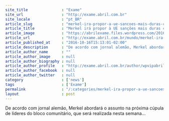 ```yaml
---
site_title               : "Exame"
site_url                 : "http://exame.abril.com.br"
site_locale              : "pt_BR"
article_slug             : "merkel-ira-propor-a-ue-sancoes-mais-duras-contra-a-russia"
article_title            : "Merkel irá propor à UE sanções mais duras contra a Rússia"
article_image            : "https://abrilexame.files.wordpress.com/2016/10/size_960_16_9_angela-merkel3.jpg?quality=70&strip=all&w=960"
article_url              : "http://exame.abril.com.br/mundo/merkel-ira-propor-a-uniao-europeia-sancoes-mais-duras-contra-a-russia/"
article_published_at     : "2016-10-16T15:13:01-02:00"
article_description      : "De acordo com jornal alemão, Merkel abordará o assunto na próxima cúpula de líderes do bloco comunitário, que será realizada nesta semana..."
article_author_name      : ""
article_author_image     : null
article_author_biography : null
article_author_profile   : "http://exame.abril.com.br/author/wpvipabril/"
article_author_facebook  : null
article_author_twitter   : null
category                 : ['news']
tags                     : ['Exame']
permalink                : "/:categories/merkel-ira-propor-a-ue-sancoes-mais-duras-contra-a-russia/"
layout                   : post
---
```


De acordo com jornal alemão, Merkel abordará o assunto na próxima cúpula de líderes do bloco comunitário, que será realizada nesta semana...
